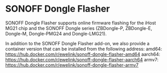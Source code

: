 # SONOFF Dongle Flasher

SONOFF Dongle Flasher supports online firmware flashing for the iHost MG21 chip and the SONOFF Dongle series (ZBDongle-P, ZBDongle-E, Dongle-M, Dongle-PMG24 and Dongle-LMG21).

In addition to the SONOFF Dongle Flasher add-on, we also provide a container version that can be installed from the following address:
amd64:  https://hub.docker.com/r/ewelink/sonoff-dongle-flasher-amd64
aarch64:  https://hub.docker.com/r/ewelink/sonoff-dongle-flasher-aarch64
armv7:  https://hub.docker.com/r/ewelink/sonoff-dongle-flasher-armv7